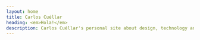 ```yaml
---
layout: home
title: Carlos Cuéllar
heading: <em>Hola!</em>
description: Carlos Cuéllar's personal site about design, technology and music.
---
```


